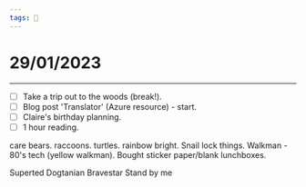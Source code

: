 ```yaml
---
tags: 📆
---
```


# 29/01/2023
---

- [ ] Take a trip out to the woods (break!).
- [ ] Blog post 'Translator' (Azure resource) - start.
- [ ] Claire's birthday planning.
- [ ] 1 hour reading.

care bears.
raccoons.
turtles.
rainbow bright.
Snail lock things.
Walkman - 80's tech (yellow walkman).
Bought sticker paper/blank lunchboxes.

Superted
Dogtanian
Bravestar
Stand by me